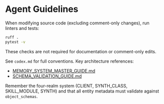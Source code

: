 # Agent Guidelines

When modifying source code (excluding comment-only changes), run linters and tests:

```bash
ruff .
pytest -v
```

These checks are not required for documentation or comment-only edits.

See `codex.md` for full conventions. Key architecture references:
- [MEMORY_SYSTEM_MASTER_GUIDE.md](docs/MEMORY_SYSTEM_MASTER_GUIDE.md)
- [SCHEMA_VALIDATION_GUIDE.md](docs/SCHEMA_VALIDATION_GUIDE.md)

Remember the four-realm system (CLIENT, SYNTH_CLASS, SKILL_MODULE, SYNTH) and that all entity metadata must validate against `object_schemas`.
